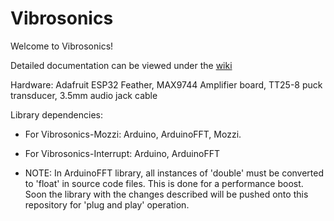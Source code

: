 # Vibrosonics
Welcome to Vibrosonics!

Detailed documentation can be viewed under the [wiki](https://github.com/udellc/Vibrosonics/wiki)

Hardware: Adafruit ESP32 Feather, MAX9744 Amplifier board, TT25-8 puck transducer, 3.5mm audio jack cable

Library dependencies:
 - For Vibrosonics-Mozzi: Arduino, ArduinoFFT, Mozzi.
  
 - For Vibrosonics-Interrupt: Arduino, ArduinoFFT 
  
 - NOTE: In ArduinoFFT library, all instances of 'double' must be converted to 'float' in source code files. This is done for a performance boost. Soon the library with the changes described will be pushed onto this repository for 'plug and play' operation.
